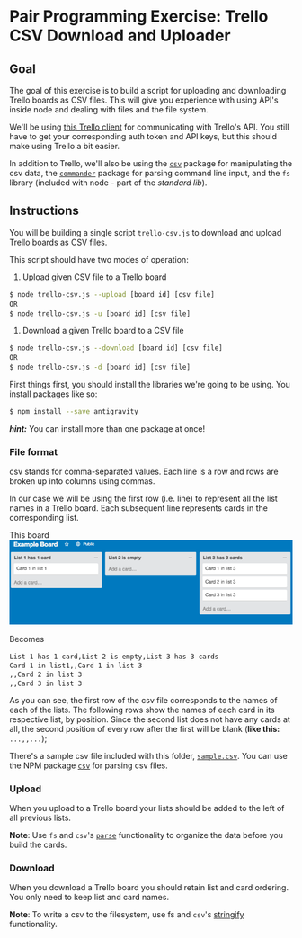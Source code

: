 # Pair Programming Exercise: Trello CSV Download and Uploader

## Goal

The goal of this exercise is to build a script for uploading and downloading Trello boards as CSV files. This will give you experience with using API's inside node and dealing with files and the file system.

We'll be using [this Trello client](https://github.com/norberteder/trello) for
communicating with Trello's API. You still have to get your corresponding auth
token and API keys, but this should make using Trello a bit easier.

In addition to Trello, we'll also be using the
[`csv`](https://www.npmjs.com/package/csv) package for manipulating the csv
data, the [`commander`](https://www.npmjs.com/package/commander) package 
for parsing command line input, and the `fs` library (included with node -
part of the *standard lib*).

## Instructions

You will be building a single script `trello-csv.js` to download and upload
Trello boards as CSV files.

This script should have two modes of operation:

1. Upload given CSV file to a Trello board
  ```bash
  $ node trello-csv.js --upload [board id] [csv file]
  OR
  $ node trello-csv.js -u [board id] [csv file]
  ```
1. Download a given Trello board to a CSV file
  ```bash
  $ node trello-csv.js --download [board id] [csv file]
  OR
  $ node trello-csv.js -d [board id] [csv file]
  ```

First things first, you should install the libraries we're going to be using.
You install packages like so:

  ```bash
  $ npm install --save antigravity
  ```

***hint:*** You can install more than one package at once!

### File format

csv stands for comma-separated values. Each line is a row and rows are broken up into columns using commas.

In our case we will be using the first row (i.e. line) to represent all the list names in a Trello board. Each
subsequent line represents cards in the corresponding list.

This board
![](img/trello.png)

Becomes
```
List 1 has 1 card,List 2 is empty,List 3 has 3 cards
Card 1 in list1,,Card 1 in list 3
,,Card 2 in list 3
,,Card 3 in list 3
```

As you can see, the first row of the csv file corresponds to the names of each
of the lists. The following rows show the names of each card in its respective
list, by position. Since the second list does not have any cards at all, the
second position of every row after the first will be blank (**like this:**
`...,,...`);

There's a sample csv file included with this folder, [`sample.csv`](sample.csv).
You can use the NPM package [`csv`](https://www.npmjs.com/package/csv) for
parsing csv files.

### Upload

When you upload to a Trello board your lists should be added to the left of all previous lists.

**Note**: Use `fs` and `csv`'s [`parse`](http://csv.adaltas.com/parse/) functionality to organize the data before you build the cards.

### Download

When you download a Trello board you should retain list and card ordering. You only need to keep list and card names.

**Note**: To write a csv to the filesystem, use fs and `csv`'s [stringify](http://csv.adaltas.com/stringify/) functionality.
